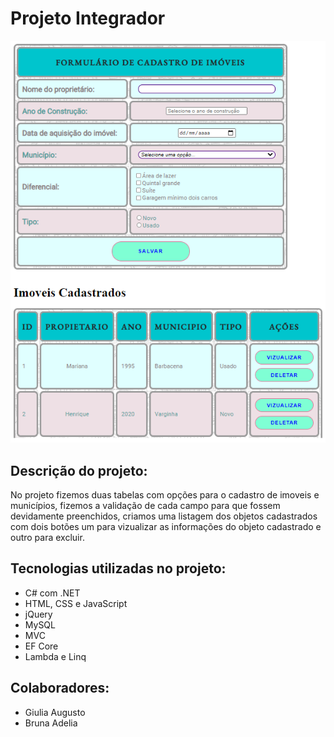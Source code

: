 # Projeto Integrador
![](https://github.com/giulia-augusto/ProjetoIntegrador/blob/master/imagens/cover.png)
## Descrição do projeto:
No projeto fizemos duas tabelas com opções para o cadastro de imoveis e municípios, fizemos a validação de cada campo para que fossem devidamente preenchidos, criamos uma listagem dos objetos cadastrados com dois botões um para vizualizar as informações do objeto cadastrado e outro para excluir.

## Tecnologias utilizadas no projeto:
- C# com .NET 
- HTML, CSS e JavaScript
- jQuery
- MySQL
- MVC
- EF Core
- Lambda e Linq

## Colaboradores:
- Giulia Augusto
- Bruna Adelia
